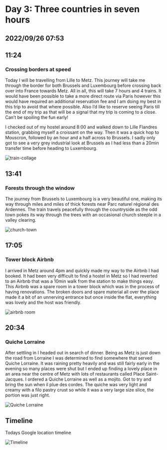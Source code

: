# Day 3: Three countries in seven hours
## 2022/09/26 07:53

## 11:24
### Crossing borders at speed

Today I will be travelling from Lille to Metz. This journey will take me through the border for both Brussels and Luxembourg before crossing back over into France towards Metz. All in all, this will take 7 hours and 4 trains. It would have been possible to take a more direct route via Paris however this would have required an additional reservation fee and I am doing my best in this trip to avoid that where possible. Also I’d like to reserve seeing Paris till the end of my trip as that will be a signal that my trip is coming to a close. Can’t be spoiling the fun early!

I checked out of my hostel around 8:00 and walked down to Lille Flandres station, grabbing myself a croissant on the way. Then it was a quick hop to Mouscron, followed by an hour and a half across to Brussels. I sadly only got to see a very grey industrial look at Brussels as I had less than a 20min transfer time before heading to Luxembourg.

![train-collage](https://raw.githubusercontent.com/benknight135/thirty-knights/main/api/data/posts/day3/train-collage.jpeg)

## 13:41
### Forests through the window

The journey from Brussels to Luxembourg is a very beautiful one, making its way through miles and miles of thick forests near Parc naturel régional des Ardennes. The train travels peacefully through the countryside as the odd town pokes its way through the trees with an occasional church steeple in a valley clearing. 

![church-town](https://raw.githubusercontent.com/benknight135/thirty-knights/main/api/data/posts/day3/church-town.jpeg)

## 17:05
### Tower block Airbnb

I arrived in Metz around 4pm and quickly made my way to the Airbnb I had booked. It had been very difficult to find a hostel in Metz so I had reverted to an Airbnb that was a 10min walk from the station to make things easy. This Airbnb was a spare room in a tower block which was in the process of having renovations. The broken doors and spare material all over the place made it a bit of an unnerving entrance but once inside the flat, everything was lovely and the host was friendly. 

![airbnb room](https://raw.githubusercontent.com/benknight135/thirty-knights/main/api/data/posts/day3/airbnb-room.jpeg)

## 20:34
### Quiche Lorraine

After settling in I headed out in search of dinner. Being as Metz is just down the road from Lorraine I was determined to find somewhere that served Quiche Lorraine. It was raining pretty heavily and was still fairly early in the evening so many places were shut but I ended up finding a lovely place in an area near the centre of Metz with lots of restaurants called Place Saint-Jacques. I ordered a Quiche Lorraine as well as a mojito. Got to try and bring the sun when il plue des cordes. The quiche was very light and creamy with a filo pastry crust so while it was a very large size slice, the portion was just right. 

![Quiche Lorraine](https://raw.githubusercontent.com/benknight135/thirty-knights/main/api/data/posts/day3/quiche-lorraine.jpeg)

## Timeline
Todays Google location timeline

![Timeline](https://raw.githubusercontent.com/benknight135/thirty-knights/main/api/data/posts/day3/timeline.jpeg)